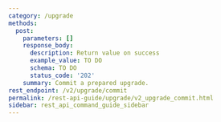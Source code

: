```yaml
---
category: /upgrade
methods:
  post:
    parameters: []
    response_body:
      description: Return value on success
      example_value: TO DO
      schema: TO DO
      status_code: '202'
    summary: Commit a prepared upgrade.
rest_endpoint: /v2/upgrade/commit
permalink: /rest-api-guide/upgrade/v2_upgrade_commit.html
sidebar: rest_api_command_guide_sidebar
---
```

